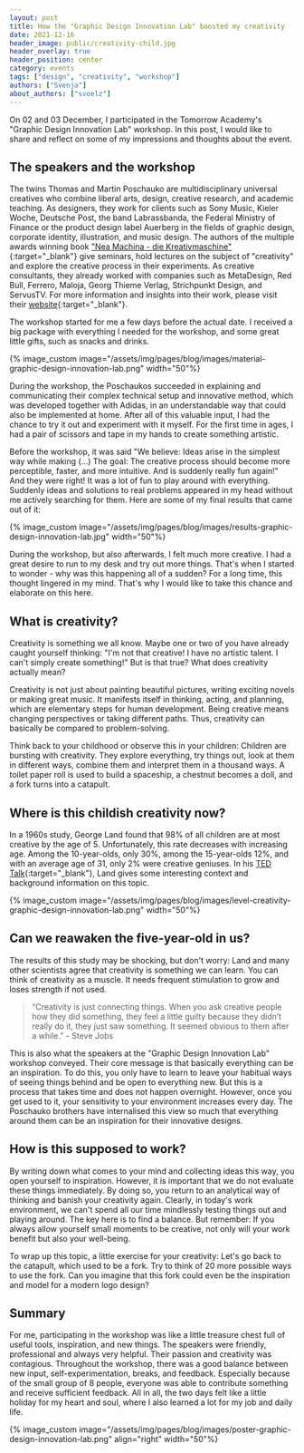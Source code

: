 ```yaml
---
layout: post
title: How the "Graphic Design Innovation Lab" boosted my creativity
date: 2021-12-16
header_image: public/creativity-child.jpg
header_overlay: true
header_position: center
category: events
tags: ["design", "creativity", "workshop"]
authors: ["Svenja"]
about_authors: ["svoelz"]
---
```


On 02 and 03 December, I participated in the Tomorrow Academy's "Graphic Design Innovation Lab" workshop.
In this post, I would like to share and reflect on some of my impressions and thoughts about the event.

## The speakers and the workshop

The twins Thomas and Martin Poschauko are multidisciplinary universal creatives who combine liberal arts, design, creative research, and academic teaching.
As designers, they work for clients such as Sony Music, Kieler Woche, Deutsche Post, the band Labrassbanda, the Federal Ministry of Finance or the product design label Auerberg in the fields of graphic design, corporate identity, illustration, and music design.
The authors of the multiple awards winning book ["Nea Machina - die Kreativmaschine"](https://www.poschauko.de/neamachina/){:target="_blank"} give seminars, hold lectures on the subject of "creativity" and explore the creative process in their experiments.
As creative consultants, they already worked with companies such as MetaDesign, Red Bull, Ferrero, Maloja, Georg Thieme Verlag, Strichpunkt Design, and ServusTV.
For more information and insights into their work, please visit their [website](https://www.poschauko.de/){:target="_blank"}.

The workshop started for me a few days before the actual date.
I received a big package with everything I needed for the workshop, and some great little gifts, such as snacks and drinks.

{% image_custom image="/assets/img/pages/blog/images/material-graphic-design-innovation-lab.png" width="50"%}

During the workshop, the Poschaukos succeeded in explaining and communicating their complex technical setup and innovative method, which was developed together with Adidas, in an understandable way that could also be implemented at home.
After all of this valuable input, I had the chance to try it out and experiment with it myself.
For the first time in ages, I had a pair of scissors and tape in my hands to create something artistic. 

Before the workshop, it was said "We believe: Ideas arise in the simplest way while making (...)
The goal: The creative process should become more perceptible, faster, and more intuitive.
And is suddenly really fun again!"
And they were right!
It was a lot of fun to play around with everything.
Suddenly ideas and solutions to real problems appeared in my head without me actively searching for them.
Here are some of my final results that came out of it:

{% image_custom image="/assets/img/pages/blog/images/results-graphic-design-innovation-lab.jpg" width="50"%}

During the workshop, but also afterwards, I felt much more creative.
I had a great desire to run to my desk and try out more things.
That's when I started to wonder - why was this happening all of a sudden?
For a long time, this thought lingered in my mind.
That's why I would like to take this chance and elaborate on this here.

## What is creativity?

Creativity is something we all know.
Maybe one or two of you have already caught yourself thinking: "I'm not that creative! I have no artistic talent. I can't simply create something!"
But is that true?
What does creativity actually mean?

Creativity is not just about painting beautiful pictures, writing exciting novels or making great music.
It manifests itself in thinking, acting, and planning, which are elementary steps for human development.
Being creative means changing perspectives or taking different paths.
Thus, creativity can basically be compared to problem-solving.

Think back to your childhood or observe this in your children:
Children are bursting with creativity.
They explore everything, try things out, look at them in different ways, combine them and interpret them in a thousand ways.
A toilet paper roll is used to build a spaceship, a chestnut becomes a doll, and a fork turns into a catapult.

## Where is this childish creativity now?

In a 1960s study, George Land found that 98% of all children are at most creative by the age of 5.
Unfortunately, this rate decreases with increasing age.
Among the 10-year-olds, only 30%, among the 15-year-olds 12%, and with an average age of 31, only 2% were creative geniuses.
In his [TED Talk](https://www.youtube.com/watch?v=ZfKMq-rYtnc&ab_channel=TEDxTalks){:target="_blank"}, Land gives some interesting context and background information on this topic.

{% image_custom image="/assets/img/pages/blog/images/level-creativity-graphic-design-innovation-lab.png" width="50"%}

## Can we reawaken the five-year-old in us?

The results of this study may be shocking, but don't worry: Land and many other scientists agree that creativity is something we can learn.
You can think of creativity as a muscle.
It needs frequent stimulation to grow and loses strength if not used.

> “Creativity is just connecting things.
> When you ask creative people how they did something, they feel a little guilty because they didn’t really do it, they just saw something.
>It seemed obvious to them after a while.” - Steve Jobs

This is also what the speakers at the "Graphic Design Innovation Lab" workshop conveyed.
Their core message is that basically everything can be an inspiration.
To do this, you only have to learn to leave your habitual ways of seeing things behind and be open to everything new.
But this is a process that takes time and does not happen overnight.
However, once you get used to it, your sensitivity to your environment increases every day.
The Poschauko brothers have internalised this view so much that everything around them can be an inspiration for their innovative designs.

## How is this supposed to work?

By writing down what comes to your mind and collecting ideas this way, you open yourself to inspiration.
However, it is important that we do not evaluate these things immediately.
By doing so, you return to an analytical way of thinking and banish your creativity again.
Clearly, in today's work environment, we can't spend all our time mindlessly testing things out and playing around.
The key here is to find a balance.
But remember: If you always allow yourself small moments to be creative, not only will your work benefit but also your well-being.

To wrap up this topic, a little exercise for your creativity:
Let's go back to the catapult, which used to be a fork.
Try to think of 20 more possible ways to use the fork.
Can you imagine that this fork could even be the inspiration and model for a modern logo design?

## Summary

For me, participating in the workshop was like a little treasure chest full of useful tools, inspiration, and new things.
The speakers were friendly, professional and always very helpful.
Their passion and creativity was contagious.
Throughout the workshop, there was a good balance between new input, self-experimentation, breaks, and feedback.
Especially because of the small group of 8 people, everyone was able to contribute something and receive sufficient feedback.
All in all, the two days felt like a little holiday for my heart and soul, where I also learned a lot for my job and daily life.

{% image_custom image="/assets/img/pages/blog/images/poster-graphic-design-innovation-lab.png" align="right" width="50"%}